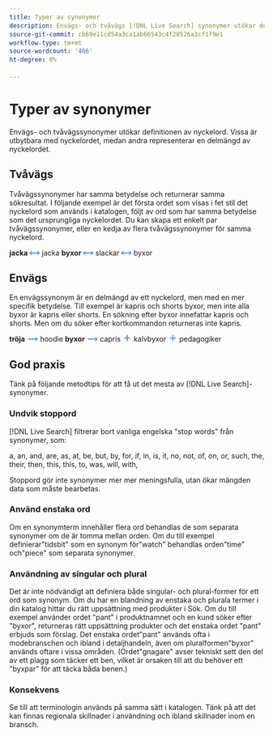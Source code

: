 ```yaml
---
title: Typer av synonymer
description: Envägs- och tvåvägs [!DNL Live Search] synonymer utökar definitionen av nyckelord.
source-git-commit: cb69e11cd54a3ca1ab66543c4f28526a3cf1f9e1
workflow-type: tm+mt
source-wordcount: '466'
ht-degree: 0%

---
```


# Typer av synonymer

Envägs- och tvåvägssynonymer utökar definitionen av nyckelord. Vissa är utbytbara med nyckelordet, medan andra representerar en delmängd av nyckelordet.

## Tvåvägs

Tvåvägssynonymer har samma betydelse och returnerar samma sökresultat. I följande exempel är det första ordet som visas i fet stil det nyckelord som används i katalogen, följt av ord som har samma betydelse som det ursprungliga nyckelordet. Du kan skapa ett enkelt par tvåvägssynonymer, eller en kedja av flera tvåvägssynonymer för samma nyckelord.

**jacka** ![Tvåvägsväljare](assets/btn-two-way.png) jacka
**byxor** ![Tvåvägsväljare](assets/btn-two-way.png) slackar ![Tvåvägsväljare](assets/btn-two-way.png) byxor

## Envägs

En envägssynonym är en delmängd av ett nyckelord, men med en mer specifik betydelse. Till exempel är kapris och shorts byxor, men inte alla byxor är kapris eller shorts. En sökning efter byxor innefattar kapris och shorts. Men om du söker efter kortkommandon returneras inte kapris.

**tröja** ![Envägsväljare](assets/btn-one-way.png) hoodie
**byxor** ![Envägsväljare](assets/btn-one-way.png) capris ![Flera enkelriktade väljare](assets/btn-multiple-one-way.png) kalvbyxor ![Flera enkelriktade väljare](assets/btn-multiple-one-way.png) pedagogiker

## God praxis

Tänk på följande metodtips för att få ut det mesta av [!DNL Live Search]-synonymer.

### Undvik stoppord

[!DNL Live Search] filtrerar bort vanliga engelska &quot;stop words&quot; från synonymer, som:

a, an, and, are, as, at, be, but, by, for, if, in, is, it, no, not, of, on, or, such, the, their, then, this, this, to, was, will, with,

Stoppord gör inte synonymer mer mer meningsfulla, utan ökar mängden data som måste bearbetas.

### Använd enstaka ord

Om en synonymterm innehåller flera ord behandlas de som separata synonymer om de är tomma mellan orden. Om du till exempel definierar&quot;tidsbit&quot; som en synonym för&quot;watch&quot; behandlas orden&quot;time&quot; och&quot;piece&quot; som separata synonymer.

### Användning av singular och plural

Det är inte nödvändigt att definiera både singular- och plural-former för ett ord som synonym. Om du har en blandning av enstaka och plurala termer i din katalog hittar du rätt uppsättning med produkter i Sök. Om du till exempel använder ordet &quot;pant&quot; i produktnamnet och en kund söker efter &quot;byxor&quot;, returneras rätt uppsättning produkter och det enstaka ordet &quot;pant&quot; erbjuds som förslag. Det enstaka ordet&quot;pant&quot; används ofta i modebranschen och ibland i detaljhandeln, även om pluralformen&quot;byxor&quot; används oftare i vissa områden. (Ordet&quot;gnagare&quot; avser tekniskt sett den del av ett plagg som täcker ett ben, vilket är orsaken till att du behöver ett &quot;byxpar&quot; för att täcka båda benen.)

### Konsekvens

Se till att terminologin används på samma sätt i katalogen. Tänk på att det kan finnas regionala skillnader i användning och ibland skillnader inom en bransch.
